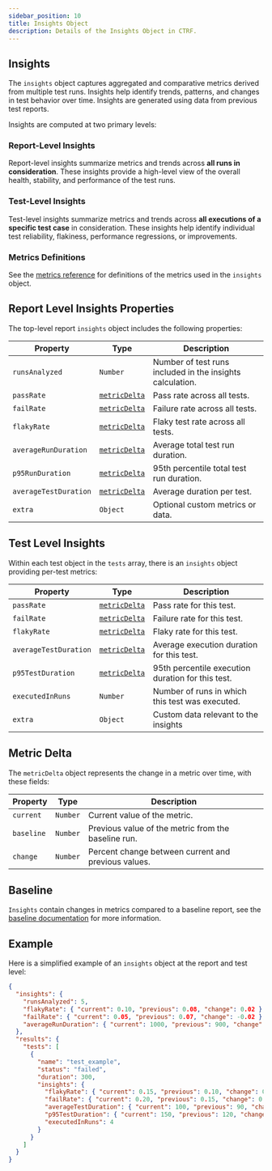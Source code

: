 ```yaml
---
sidebar_position: 10
title: Insights Object
description: Details of the Insights Object in CTRF.
---
```


## Insights

The `insights` object captures aggregated and comparative metrics derived from multiple test runs. Insights help identify trends, patterns, and changes in test behavior over time. Insights are generated using data from previous test reports.


Insights are computed at two primary levels:

### Report-Level Insights

Report-level insights summarize metrics and trends across **all runs in consideration**. These insights provide a high-level view of the overall health, stability, and performance of the test runs.

### Test-Level Insights

Test-level insights summarize metrics and trends across **all executions of a specific test case** in consideration. These insights help identify individual test reliability, flakiness, performance regressions, or improvements.

### Metrics Definitions

See the [metrics reference](/docs/specification/metrics-reference) for definitions of the metrics used in the `insights` object.

## Report Level Insights Properties

The top-level report `insights` object includes the following properties:

| Property           | Type           | Description                                                |
| ------------------ | -------------- | ----------------------------------------------------------|
| `runsAnalyzed`      | `Number`      | Number of test runs included in the insights calculation. |
| `passRate`         | [`metricDelta`](#/definitions/metricDelta) | Pass rate across all tests.                    |
| `failRate`         | [`metricDelta`](#/definitions/metricDelta) | Failure rate across all tests.                    |
| `flakyRate`        | [`metricDelta`](#/definitions/metricDelta) | Flaky test rate across all tests.       |
| `averageRunDuration` | [`metricDelta`](#/definitions/metricDelta) | Average total test run duration.                 |
| `p95RunDuration` | [`metricDelta`](#/definitions/metricDelta) | 95th percentile total test run duration.        |
| `averageTestDuration`| [`metricDelta`](#/definitions/metricDelta) | Average duration per test.                        |
| `extra`            | `Object`       | Optional custom metrics or data.                            |

## Test Level Insights

Within each test object in the `tests` array, there is an `insights` object providing per-test metrics:

| Property         | Type           | Description                                                |
| ---------------- | -------------- | ----------------------------------------------------------|
| `passRate`       | [`metricDelta`](#/definitions/metricDelta) | Pass rate for this test.                          |
| `failRate`       | [`metricDelta`](#/definitions/metricDelta) | Failure rate for this test.                      |
| `flakyRate`      | [`metricDelta`](#/definitions/metricDelta) | Flaky rate for this test.                         |
| `averageTestDuration`| [`metricDelta`](#/definitions/metricDelta) | Average execution duration for this test.        |
| `p95TestDuration`    | [`metricDelta`](#/definitions/metricDelta) | 95th percentile execution duration for this test. |
| `executedInRuns` | `Number`      | Number of runs in which this test was executed.            |
| `extra`          | `Object`       | Custom data relevant to the insights   |

## Metric Delta

The `metricDelta` object represents the change in a metric over time, with these fields:

| Property   | Type    | Description                                                                                  |
| ---------- | ------- | --------------------------------------------------------------------------------------------|
| `current`  | `Number`  | Current value of the metric.                                           |
| `baseline` | `Number`  | Previous value of the metric from the baseline run.                                                               |
| `change`   | `Number`  | Percent change between current and previous values. |

## Baseline

`Insights` contain changes in metrics compared to a baseline report, see the [baseline documentation](/docs/specification/baseline) for more information.

## Example

Here is a simplified example of an `insights` object at the report and test level:

```json
{
  "insights": {
    "runsAnalyzed": 5,
    "flakyRate": { "current": 0.10, "previous": 0.08, "change": 0.02 },
    "failRate": { "current": 0.05, "previous": 0.07, "change": -0.02 },
    "averageRunDuration": { "current": 1000, "previous": 900, "change": 0.1 }
  },
  "results": {
    "tests": [
      {
        "name": "test_example",
        "status": "failed",
        "duration": 300,
        "insights": {
          "flakyRate": { "current": 0.15, "previous": 0.10, "change": 0.05 },
          "failRate": { "current": 0.20, "previous": 0.15, "change": 0.05 },
          "averageTestDuration": { "current": 100, "previous": 90, "change": 0.1 },
          "p95TestDuration": { "current": 150, "previous": 120, "change": 0.25 },
          "executedInRuns": 4
        }
      }
    ]
  }
}
```
